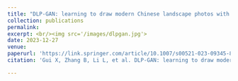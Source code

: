 ```yaml
---
title: "DLP-GAN: learning to draw modern Chinese landscape photos with generative adversarial network"
collection: publications
permalink: 
excerpt: <br/><img src='/images/dlpgan.jpg'>
date: 2023-12-27
venue: 
paperurl: 'https://link.springer.com/article/10.1007/s00521-023-09345-8'
citation: 'Gui X, Zhang B, Li L, et al. DLP-GAN: learning to draw modern Chinese landscape photos with generative adversarial network[J]. Neural Computing and Applications, 2024, 36(10): 5267-5284.'

---
```

